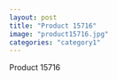 ```yaml
---
layout: post
title: "Product 15716"
image: "product15716.jpg"
categories: "category1"
---
```

Product 15716
